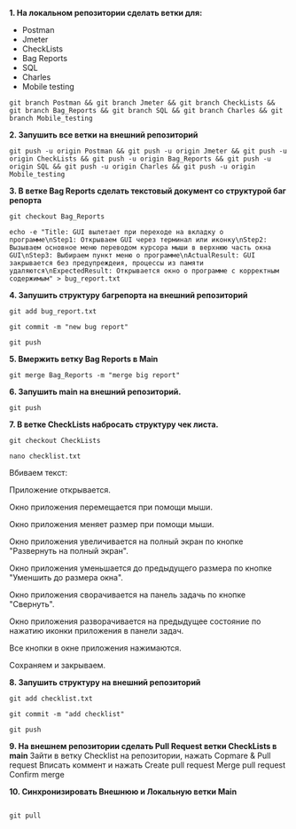**1. На локальном репозитории сделать ветки для:**
- Postman
- Jmeter
- CheckLists
- Bag Reports
- SQL
- Charles
- Mobile testing

```
git branch Postman && git branch Jmeter && git branch CheckLists && git branch Bag_Reports && git branch SQL && git branch Charles && git branch Mobile_testing
```

**2. Запушить все ветки на внешний репозиторий**
```
git push -u origin Postman && git push -u origin Jmeter && git push -u origin CheckLists && git push -u origin Bag_Reports && git push -u origin SQL && git push -u origin Charles && git push -u origin Mobile_testing
```

**3. В ветке Bag Reports сделать текстовый документ со структурой баг репорта**
```
git checkout Bag_Reports
```
```
echo -e "Title: GUI вылетает при переходе на вкладку о программе\nStep1: Открываем GUI через терминал или иконку\nStep2: Вызываем основное меню переводом курсора мыши в верхнюю часть окна GUI\nStep3: Выбираем пункт меню о программе\nActualResult: GUI закрывается без предупреждеия, процессы из памяти удаляются\nExpectedResult: Открывается окно о программе с корректным содержимым" > bug_report.txt
```

**4. Запушить структуру багрепорта на внешний репозиторий**
```
git add bug_report.txt
```
```
git commit -m "new bug report"
```
```
git push
```

**5. Вмержить ветку Bag Reports в Main**
```
git merge Bag_Reports -m "merge big report"
```

**6. Запушить main на внешний репозиторий.**
```
git push
```

**7. В ветке CheckLists набросать структуру чек листа.**
```
git checkout CheckLists
```
```
nano checklist.txt
```
Вбиваем текст:

Приложение открывается.

Окно приложения перемещается при помощи мыши.

Окно приложения меняет размер при помощи мыши.

Окно приложения увеличивается на полный экран по кнопке "Развернуть на полный экран".

Окно приложения уменьшается до предыдущего размера по кнопке "Уменшить до размера окна".

Окно приложения сворачивается на панель задачь по кнопке "Свернуть".

Окно приложения разворачивается на предыдущее состояние по нажатию иконки приложения в панели задач.

Все кнопки в окне приложения нажимаются.


Сохраняем и закрываем.

**8. Запушить структуру на внешний репозиторий**
```
git add checklist.txt
```
```
git commit -m "add checklist"
```
```
git push
```

**9. На внешнем репозитории сделать Pull Request ветки CheckLists в main**
Зайти в ветку Checklist на репозитории, нажать Copmare & Pull request
Вписать коммент и нажать Create pull request
Merge pull request
Confirm merge

**10. Синхронизировать Внешнюю и Локальную ветки Main**
```git checkout main
```
```
git pull
```
